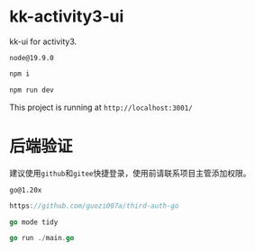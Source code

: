 # kk-activity3-ui
kk-ui for activity3.

`node@19.9.0`

```js
npm i
```
```js
npm run dev
```
This project is running at `http://localhost:3001/`


# 后端验证

建议使用`github`和`gitee`快捷登录，使用前请联系项目主管添加权限。

`go@1.20x`

```go
https://github.com/guozi007a/third-auth-go
```

```go
go mode tidy

go run ./main.go
```